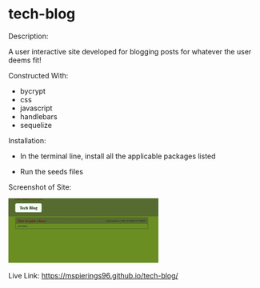 # tech-blog

Description:

A user interactive site developed for blogging posts for whatever the user deems fit!

Constructed With:
- bycrypt
- css
- javascript
- handlebars
- sequelize

Installation:

- In the terminal line, install all the applicable packages listed

- Run the seeds files 

Screenshot of Site:

<img src="https://github.com/mspierings96/tech-blog/blob/main/images/techblog.jpg" width="300">


Live Link: https://mspierings96.github.io/tech-blog/